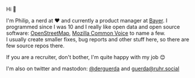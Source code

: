 Hi 👋 

I'm Philip, a nerd at ❤ and currently a product manager at [Bayer](https://www.bayer.com). I programmed since I was 10 and I really like open data and open source software: [OpenStreetMap](https://openstreetmap.org), [Mozilla Common Voice](https://commmonvoice.mozilla.org) to name a few.  
I usually create smaller fixes, bug reports and other stuff here, so there are few source repos there.

If you are a recruiter, don't bother, I'm quite happy with my job 😊

I'm also on twitter and mastodon:
[@derguerda](https://twitter.com/derguerda) and <a rel="me" href="https://ruhr.social/@guerda">guerda@ruhr.social</a>

